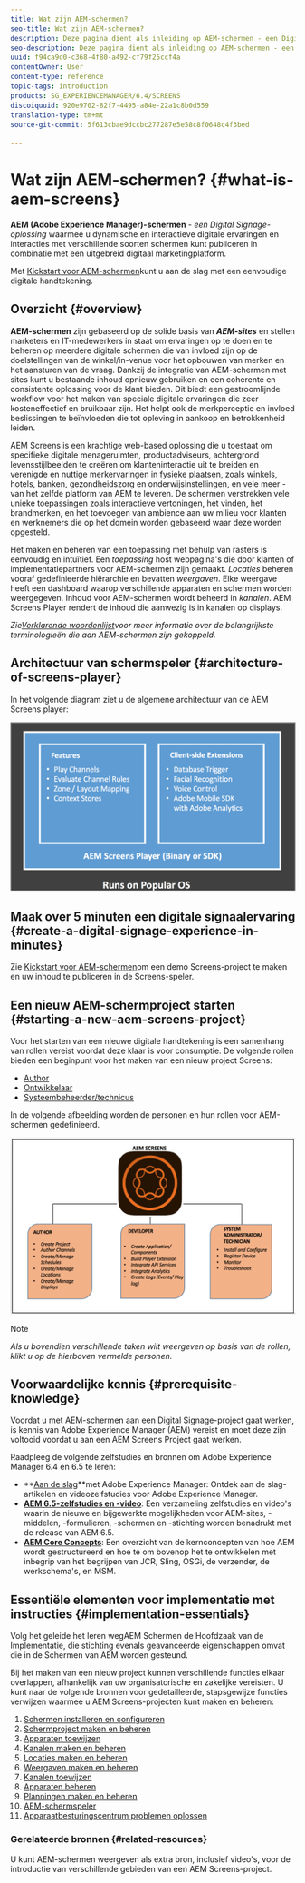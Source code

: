 ```yaml
---
title: Wat zijn AEM-schermen?
seo-title: Wat zijn AEM-schermen?
description: Deze pagina dient als inleiding op AEM-schermen - een Digital Signage-oplossing waarmee u dynamische en interactieve digitale ervaringen en interacties kunt publiceren met verschillende soorten schermen in combinatie met een uitgebreid digitaal marketingplatform. Het verstrekt een overzicht van de architectuur van de Schermen met diverse rollen betrokken bij de projectontwikkeling.
seo-description: Deze pagina dient als inleiding op AEM-schermen - een Digital Signage-oplossing waarmee u dynamische en interactieve digitale ervaringen en interacties kunt publiceren met verschillende soorten schermen in combinatie met een uitgebreid digitaal marketingplatform. Het verstrekt een overzicht van de architectuur van de Schermen met diverse rollen betrokken bij de projectontwikkeling.
uuid: f94ca9d0-c368-4f80-a492-cf79f25ccf4a
contentOwner: User
content-type: reference
topic-tags: introduction
products: SG_EXPERIENCEMANAGER/6.4/SCREENS
discoiquuid: 920e9702-82f7-4495-a84e-22a1c8b0d559
translation-type: tm+mt
source-git-commit: 5f613cbae9dccbc277287e5e58c8f0648c4f3bed

---
```



# Wat zijn AEM-schermen? {#what-is-aem-screens}

**AEM (Adobe Experience Manager)-schermen** - *een Digital Signage-oplossing* waarmee u dynamische en interactieve digitale ervaringen en interacties met verschillende soorten schermen kunt publiceren in combinatie met een uitgebreid digitaal marketingplatform.

Met [Kickstart voor AEM-schermen](kickstart-for-aem-screens.md)kunt u aan de slag met een eenvoudige digitale handtekening.

## Overzicht {#overview}

**AEM-schermen** zijn gebaseerd op de solide basis van ***AEM-sites*** en stellen marketers en IT-medewerkers in staat om ervaringen op te doen en te beheren op meerdere digitale schermen die van invloed zijn op de doelstellingen van de winkel/in-venue voor het opbouwen van merken en het aansturen van de vraag. Dankzij de integratie van AEM-schermen met sites kunt u bestaande inhoud opnieuw gebruiken en een coherente en consistente oplossing voor de klant bieden. Dit biedt een gestroomlijnde workflow voor het maken van speciale digitale ervaringen die zeer kosteneffectief en bruikbaar zijn. Het helpt ook de merkperceptie en invloed beslissingen te beïnvloeden die tot opleving in aankoop en betrokkenheid leiden.

AEM Screens is een krachtige web-based oplossing die u toestaat om specifieke digitale menageruimten, productadviseurs, achtergrond levensstijlbeelden te creëren om klanteninteractie uit te breiden en verenigde en nuttige merkervaringen in fysieke plaatsen, zoals winkels, hotels, banken, gezondheidszorg en onderwijsinstellingen, en vele meer - van het zelfde platform van AEM te leveren. De schermen verstrekken vele unieke toepassingen zoals interactieve vertoningen, het vinden, het brandmerken, en het toevoegen van ambience aan uw milieu voor klanten en werknemers die op het domein worden gebaseerd waar deze worden opgesteld.

Het maken en beheren van een toepassing met behulp van rasters is eenvoudig en intuïtief. Een *toepassing* host webpagina&#39;s die door klanten of implementatiepartners voor AEM-schermen zijn gemaakt. *Locaties* beheren vooraf gedefinieerde hiërarchie en bevatten *weergaven*. Elke weergave heeft een dashboard waarop verschillende apparaten en schermen worden weergegeven. Inhoud voor AEM-schermen wordt beheerd in *kanalen*. AEM Screens Player rendert de inhoud die aanwezig is in kanalen op displays.

*Zie[Verklarende woordenlijst](screens-glossary.md)voor meer informatie over de belangrijkste terminologieën die aan AEM-schermen zijn gekoppeld.*

## Architectuur van schermspeler {#architecture-of-screens-player}

In het volgende diagram ziet u de algemene architectuur van de AEM Screens player:

![chlimage_1-40](assets/chlimage_1-40.png)

## Maak over 5 minuten een digitale signaalervaring {#create-a-digital-signage-experience-in-minutes}

Zie [Kickstart voor AEM-schermen](kickstart-for-aem-screens.md)om een demo Screens-project te maken en uw inhoud te publiceren in de Screens-speler.

## Een nieuw AEM-schermproject starten {#starting-a-new-aem-screens-project}

Voor het starten van een nieuwe digitale handtekening is een samenhang van rollen vereist voordat deze klaar is voor consumptie. De volgende rollen bieden een beginpunt voor het maken van een nieuw project Screens:

* [Author](authoring-screens.md)
* [Ontwikkelaar](developing-screens.md)
* [Systeembeheerder/technicus](administering-screens.md)

In de volgende afbeelding worden de personen en hun rollen voor AEM-schermen gedefinieerd.

![chlimage_1-41](assets/chlimage_1-41.png)

>[!NOTE]
>
>*Als u bovendien verschillende taken wilt weergeven op basis van de rollen, klikt u op de hierboven vermelde personen.*

## Voorwaardelijke kennis {#prerequisite-knowledge}

Voordat u met AEM-schermen aan een Digital Signage-project gaat werken, is kennis van Adobe Experience Manager (AEM) vereist en moet deze zijn voltooid voordat u aan een AEM Screens Project gaat werken.

Raadpleeg de volgende zelfstudies en bronnen om Adobe Experience Manager 6.4 en 6.5 te leren:

* **[Aan de slag](https://helpx.adobe.com/experience-manager/get-started.html)**met Adobe Experience Manager: Ontdek aan de slag-artikelen en videozelfstudies voor Adobe Experience Manager.
* **[AEM 6.5-zelfstudies en -video](https://helpx.adobe.com/experience-manager/kt/index/aem-6-5-videos.html)**: Een verzameling zelfstudies en video&#39;s waarin de nieuwe en bijgewerkte mogelijkheden voor AEM-sites, -middelen, -formulieren, -schermen en -stichting worden benadrukt met de release van AEM 6.5.
* **[AEM Core Concepts](https://docs.adobe.com/content/help/en/experience-manager-64/developing/introduction/the-basics.html)**: Een overzicht van de kernconcepten van hoe AEM wordt gestructureerd en hoe te om bovenop het te ontwikkelen met inbegrip van het begrijpen van JCR, Sling, OSGi, de verzender, de werkschema&#39;s, en MSM.

## Essentiële elementen voor implementatie met instructies {#implementation-essentials}

Volg het geleide het leren wegAEM Schermen de Hoofdzaak van de Implementatie, die stichting evenals geavanceerde eigenschappen omvat die in de Schermen van AEM worden gesteund.

Bij het maken van een nieuw project kunnen verschillende functies elkaar overlappen, afhankelijk van uw organisatorische en zakelijke vereisten. U kunt naar de volgende bronnen voor gedetailleerde, stapsgewijze functies verwijzen waarmee u AEM Screens-projecten kunt maken en beheren:

1. [Schermen installeren en configureren](configuring-screens-introduction.md)
1. [Schermproject maken en beheren](creating-a-screens-project.md)
1. [Apparaten toewijzen](managing-devices.md)
1. [Kanalen maken en beheren](managing-channels.md)
1. [Locaties maken en beheren](managing-locations.md)
1. [Weergaven maken en beheren](managing-displays.md)
1. [Kanalen toewijzen](channel-assignment.md)
1. [Apparaten beheren](managing-devices.md)
1. [Planningen maken en beheren](managing-schedules.md)
1. [AEM-schermspeler](working-with-screens-player.md)
1. [Apparaatbesturingscentrum problemen oplossen](monitoring-screens.md)


### Gerelateerde bronnen {#related-resources}

U kunt AEM-schermen [](screens-concepts-feature-video-understand.md)weergeven als extra bron, inclusief video&#39;s, voor de introductie van verschillende gebieden van een AEM Screens-project.

